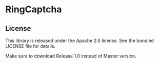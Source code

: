 RingCaptcha
===========

License
-------

This library is released under the Apache 2.0 license. See the bundled LICENSE file for details.

Make sure to download Release 1.0 instead of Master version.

